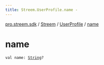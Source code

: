 ```yaml
---
title: Streem.UserProfile.name - 
---
```


[pro.streem.sdk](../../index.html) / [Streem](../index.html) / [UserProfile](index.html) / [name](./name.html)

# name

`val name: `[`String`](https://kotlinlang.org/api/latest/jvm/stdlib/kotlin/-string/index.html)`?`